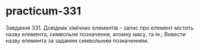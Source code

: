 # practicum-331
Завдання 331.
Довідник хімічних елементів - запис про елемент містить назву елемента, символьне позначення, атомну масу, та ін.;
Вивести назву елемента за заданим символьним позначенням.
